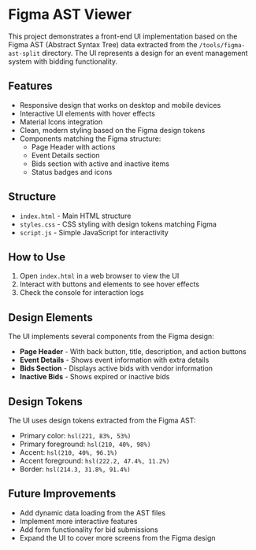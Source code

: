 # Figma AST Viewer

This project demonstrates a front-end UI implementation based on the Figma AST (Abstract Syntax Tree) data extracted from the `/tools/figma-ast-split` directory. The UI represents a design for an event management system with bidding functionality.

## Features

- Responsive design that works on desktop and mobile devices
- Interactive UI elements with hover effects
- Material Icons integration
- Clean, modern styling based on the Figma design tokens
- Components matching the Figma structure:
  - Page Header with actions
  - Event Details section
  - Bids section with active and inactive items
  - Status badges and icons

## Structure

- `index.html` - Main HTML structure
- `styles.css` - CSS styling with design tokens matching Figma
- `script.js` - Simple JavaScript for interactivity

## How to Use

1. Open `index.html` in a web browser to view the UI
2. Interact with buttons and elements to see hover effects
3. Check the console for interaction logs

## Design Elements

The UI implements several components from the Figma design:

- **Page Header** - With back button, title, description, and action buttons
- **Event Details** - Shows event information with extra details
- **Bids Section** - Displays active bids with vendor information
- **Inactive Bids** - Shows expired or inactive bids

## Design Tokens

The UI uses design tokens extracted from the Figma AST:

- Primary color: `hsl(221, 83%, 53%)`
- Primary foreground: `hsl(210, 40%, 98%)`
- Accent: `hsl(210, 40%, 96.1%)`
- Accent foreground: `hsl(222.2, 47.4%, 11.2%)`
- Border: `hsl(214.3, 31.8%, 91.4%)`

## Future Improvements

- Add dynamic data loading from the AST files
- Implement more interactive features
- Add form functionality for bid submissions
- Expand the UI to cover more screens from the Figma design
